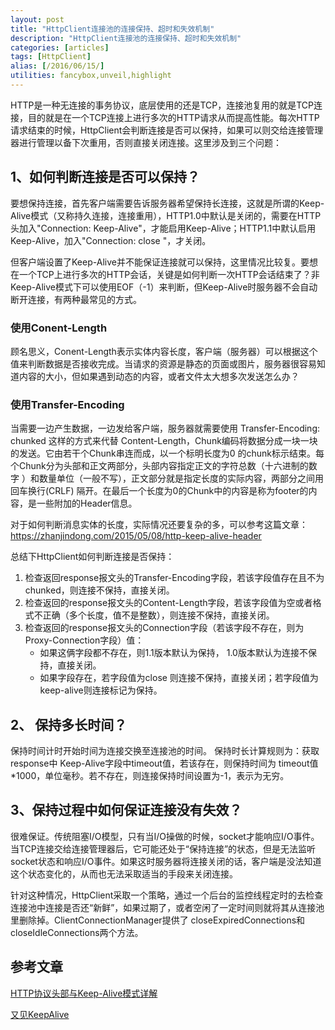 ```yaml
---
layout: post
title: "HttpClient连接池的连接保持、超时和失效机制"
description: "HttpClient连接池的连接保持、超时和失效机制"
categories: [articles]
tags: [HttpClient]
alias: [/2016/06/15/]
utilities: fancybox,unveil,highlight
---
```


HTTP是一种无连接的事务协议，底层使用的还是TCP，连接池复用的就是TCP连接，目的就是在一个TCP连接上进行多次的HTTP请求从而提高性能。每次HTTP请求结束的时候，HttpClient会判断连接是否可以保持，如果可以则交给连接管理器进行管理以备下次重用，否则直接关闭连接。这里涉及到三个问题：

## 1、如何判断连接是否可以保持？

要想保持连接，首先客户端需要告诉服务器希望保持长连接，这就是所谓的Keep-Alive模式（又称持久连接，连接重用），HTTP1.0中默认是关闭的，需要在HTTP头加入"Connection: Keep-Alive"，才能启用Keep-Alive；HTTP1.1中默认启用Keep-Alive，加入"Connection: close "，才关闭。

但客户端设置了Keep-Alive并不能保证连接就可以保持，这里情况比较复。要想在一个TCP上进行多次的HTTP会话，关键是如何判断一次HTTP会话结束了？非Keep-Alive模式下可以使用EOF（-1）来判断，但Keep-Alive时服务器不会自动断开连接，有两种最常见的方式。

### 使用Conent-Length

顾名思义，Conent-Length表示实体内容长度，客户端（服务器）可以根据这个值来判断数据是否接收完成。当请求的资源是静态的页面或图片，服务器很容易知道内容的大小，但如果遇到动态的内容，或者文件太大想多次发送怎么办？

### 使用Transfer-Encoding

当需要一边产生数据，一边发给客户端，服务器就需要使用 Transfer-Encoding: chunked 这样的方式来代替 Content-Length，Chunk编码将数据分成一块一块的发送。它由若干个Chunk串连而成，以一个标明长度为0 的chunk标示结束。每个Chunk分为头部和正文两部分，头部内容指定正文的字符总数（十六进制的数字 ）和数量单位（一般不写），正文部分就是指定长度的实际内容，两部分之间用回车换行(CRLF) 隔开。在最后一个长度为0的Chunk中的内容是称为footer的内容，是一些附加的Header信息。

对于如何判断消息实体的长度，实际情况还要复杂的多，可以参考这篇文章：https://zhanjindong.com/2015/05/08/http-keep-alive-header

总结下HttpClient如何判断连接是否保持：

1. 检查返回response报文头的Transfer-Encoding字段，若该字段值存在且不为chunked，则连接不保持，直接关闭。
2. 检查返回的response报文头的Content-Length字段，若该字段值为空或者格式不正确（多个长度，值不是整数），则连接不保持，直接关闭。
3. 检查返回的response报文头的Connection字段（若该字段不存在，则为Proxy-Connection字段）值：
	- 如果这俩字段都不存在，则1.1版本默认为保持， 1.0版本默认为连接不保持，直接关闭。
	- 如果字段存在，若字段值为close 则连接不保持，直接关闭；若字段值为keep-alive则连接标记为保持。

## 2、 保持多长时间？

保持时间计时开始时间为连接交换至连接池的时间。 保持时长计算规则为：获取response中 Keep-Alive字段中timeout值，若该存在，则保持时间为 timeout值*1000，单位毫秒。若不存在，则连接保持时间设置为-1，表示为无穷。

## 3、保持过程中如何保证连接没有失效？

很难保证。传统阻塞I/O模型，只有当I/O操做的时候，socket才能响应I/O事件。当TCP连接交给连接管理器后，它可能还处于“保持连接”的状态，但是无法监听socket状态和响应I/O事件。如果这时服务器将连接关闭的话，客户端是没法知道这个状态变化的，从而也无法采取适当的手段来关闭连接。

针对这种情况，HttpClient采取一个策略，通过一个后台的监控线程定时的去检查连接池中连接是否还“新鲜”，如果过期了，或者空闲了一定时间则就将其从连接池里删除掉。ClientConnectionManager提供了
closeExpiredConnections和closeIdleConnections两个方法。

## 参考文章

[HTTP协议头部与Keep-Alive模式详解][1]

[又见KeepAlive][2]

[1]: https://zhanjindong.com/2015/05/08/http-keep-alive-header

[2]: https://zhanjindong.com/2015/09/20/tcp-keep-alive

